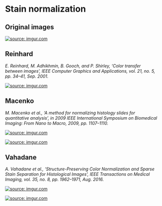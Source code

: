 # Stain normalization

## Original images

<a href="https://imgur.com/6nCgins"><img src="https://i.imgur.com/6nCgins.png" title="source: imgur.com" /></a>

## Reinhard

*E. Reinhard, M. Adhikhmin, B. Gooch, and P. Shirley, ‘Color transfer between images’, IEEE Computer Graphics and Applications, vol. 21, no. 5, pp. 34–41, Sep. 2001.*


<a href="https://imgur.com/Gsg4uC5"><img src="https://i.imgur.com/Gsg4uC5.png" title="source: imgur.com" /></a>

## Macenko

*M. Macenko et al., ‘A method for normalizing histology slides for quantitative analysis’, in 2009 IEEE International Symposium on Biomedical Imaging: From Nano to Macro, 2009, pp. 1107–1110.*


<a href="https://imgur.com/3YpwQso"><img src="https://i.imgur.com/3YpwQso.png" title="source: imgur.com" /></a>

<a href="https://imgur.com/DEqYbGF"><img src="https://i.imgur.com/DEqYbGF.png" title="source: imgur.com" /></a>

## Vahadane

*A. Vahadane et al., ‘Structure-Preserving Color Normalization and Sparse Stain Separation for Histological Images’, IEEE Transactions on Medical Imaging, vol. 35, no. 8, pp. 1962–1971, Aug. 2016.*

<a href="https://imgur.com/uKMCi9D"><img src="https://i.imgur.com/uKMCi9D.png" title="source: imgur.com" /></a>

<a href="https://imgur.com/B9qVPPg"><img src="https://i.imgur.com/B9qVPPg.png" title="source: imgur.com" /></a>